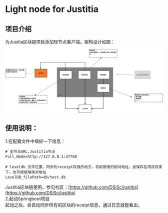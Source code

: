 # Light node for Justitia
## 项目介绍
为Jusitia区块链项目添加轻节点客户端。架构设计如图：

![img1](img/lightNode.png)

## 使用说明：
1.在配置文件中填好一下信息：
```
# 全节点URL,Justitia节点
Full_Node=http://127.0.0.1:47768

# leveldb 文件位置，同步的receipt存放的地方，目前使用的相对地址，会保存在项目目录下，也可使使用绝对地址
LevelDB_filePath=db/test.db
```
Justitia区块链使用，参见社区：[https://github.com/DSiSc/justitia](https://github.com/DSiSc/justitia)  
2.起动Springboot项目   
起动之后，会自动同步所有的区块的receipt信息，通过日志就能看出。
